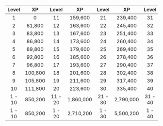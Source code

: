 |Level|XP|Level|XP|Level|XP|Level|XP|Level|XP|
|:---:|:---:|:---:|:---:|:---:|:---:|:---:|:---:|:---:|:---:|
|1|0|11|159,600|21|239,400|31|279,300|41|319,200|
|2|81,800|12|163,600|22|245,400|32|286,300|42|327,200|
|3|83,800|13|167,600|23|251,400|33|293,300|43|335,200|
|4|86,800|14|173,600|24|260,400|34|303,800|44|347,200|
|5|89,800|15|179,600|25|269,400|35|314,300|45|359,200|
|6|92,800|16|185,600|26|278,400|36|324,800|46|371,200|
|7|96,800|17|193,600|27|290,400|37|338,800|47|387,200|
|8|100,800|18|201,600|28|302,400|38|352,800|48|403,200|
|9|105,800|19|211,600|29|317,400|39|370,300|49|423,200|
|10|111,800|20|223,600|30|335,400|40|391,300|50|447,200|
|1 - 10|850,200|11 - 20|1,860,000|21 - 30|2,790,000|31 - 40|3,255,000|41 - 50|3,720,000|
|1 - 10|850,200|1 - 20|2,710,200|1 - 30|5,500,200|1 - 40|8,755,200|1 - 50|12,475,200|